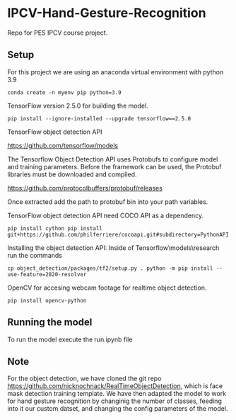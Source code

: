 # IPCV-Hand-Gesture-Recognition
Repo for PES IPCV course project.

## Setup
For this project we are using an anaconda virtual environment with python 3.9

`conda create -n myenv pip python=3.9`

TensorFlow version 2.5.0 for building the model.

`pip install --ignore-installed --upgrade tensorflow==2.5.0`

TensorFlow object detection API

https://github.com/tensorflow/models

The Tensorflow Object Detection API uses Protobufs to configure model and training parameters. 
Before the framework can be used, the Protobuf libraries must be downloaded and compiled.

https://github.com/protocolbuffers/protobuf/releases

Once extracted add the path to protobuf bin into your path variables.

TensorFlow object detection API need COCO API as a dependency.

`pip install cython
pip install git+https://github.com/philferriere/cocoapi.git#subdirectory=PythonAPI`

Installing the object detection API:
Inside of Tensorflow\models\research run the commands

`cp object_detection/packages/tf2/setup.py .
python -m pip install --use-feature=2020-resolver`

OpenCV for accesing webcam footage for realtime object detection.

`pip install opencv-python`

## Running the model

To run the model execute the run.ipynb file


## Note 

For the object detection, we have cloned the git repo https://github.com/nicknochnack/RealTimeObjectDetection, which is face mask detection training template.
We have then adapted the model to work for hand gesture recognition by changinig the number of classes, feeding into it our custom datset, and changing the config parameters of the model.

